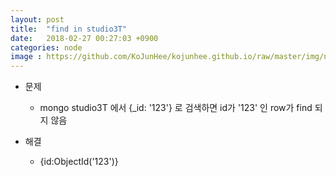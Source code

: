 ```yaml
---
layout: post
title:  "find in studio3T"
date:   2018-02-27 00:27:03 +0900
categories: node
image : https://github.com/KoJunHee/kojunhee.github.io/raw/master/img/node.png
---
```




- 문제

  - mongo studio3T 에서 {_id: '123'} 로 검색하면 id가 '123' 인 row가 find 되지 않음

- 해결

  - {id:ObjectId('123')}

  ​

​	
